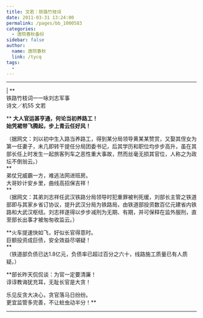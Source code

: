 ```yaml
---
title: 文若：铁路竹枝词
date: 2011-03-31 13:24:00
permalink: /pages/bb_1000583
categories: 
  - 唐院春秋备份
sidebar: false
author: 
  name: 唐院春秋
  link: /tycq
tags: 
  - 
---
```


* * *

  
|  **  
铁路竹枝词一一咏刘志军事  
诗文／机55 文若  
  
** **大人官运甚亨通，何论当初养路工！  
始凭裙带飞腾起，步上青云任好风！**  
  
（据网文：刘以初中生入路当养路工，得到某分局领导黄某某赞赏，又娶其侄女为第一任妻子，未几即转干提任分局团委书记，后其学历和职位均步步高升，虽在其部长任上时发生一起旅客列车之恶性重大事故，然而丝毫无损其官位，人称之为政坛不倒翁云。）  
**  
弟仗兄威霸一方，难逃法网进班房。  
大哥妙计安乡里，曲线高招保吉祥！  
**  
（据网文：其弟刘志祥任武汉铁路分局领导时犯重罪被判死缓，刘部长主管之铁道部即与其家乡省订协议，提升武汉分局为铁路局，由铁道部投资数百亿元建省内铁路和大武汉枢纽。刘志祥遂得以步步减刑为无期、有期，并可保释在监外服刑，直至部长出事才被匆匆收监云。）  
  
**火车提速快如飞，好似长官得意时。  
巨额投资成巨债，安全效益尽堪疑！  
**  
（铁道部负债已达1.8亿元，负债率已超过百分之六十，线路施工质量已有人质疑。）  
  
**部长昨天侃侃谈：为官一定要清廉！  
谆谆教诲犹充耳，无耻长官是大贪！  
  
  
乐见反贪大决心，贪官落马日纷纷。  
更宜监管多完善，不让蛀虫动半分！**  
  
  
---